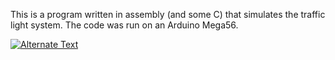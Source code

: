 This is a program written in assembly (and some C) that simulates the traffic light system. The code was run on an Arduino Mega56.


[![Alternate Text]({traffic-light.png})]({https://biteable.com/watch/3351933/fe88089bd3ff62408d0c09103380565d} "Link Title")

 
